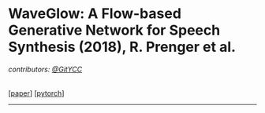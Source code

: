 # WaveGlow: A Flow-based Generative Network for Speech Synthesis (2018), R. Prenger et al.

###### contributors: [@GitYCC](https://github.com/GitYCC)

\[[paper](https://arxiv.org/pdf/1811.00002)\] \[[pytorch](https://github.com/NVIDIA/waveglow)\]

---

